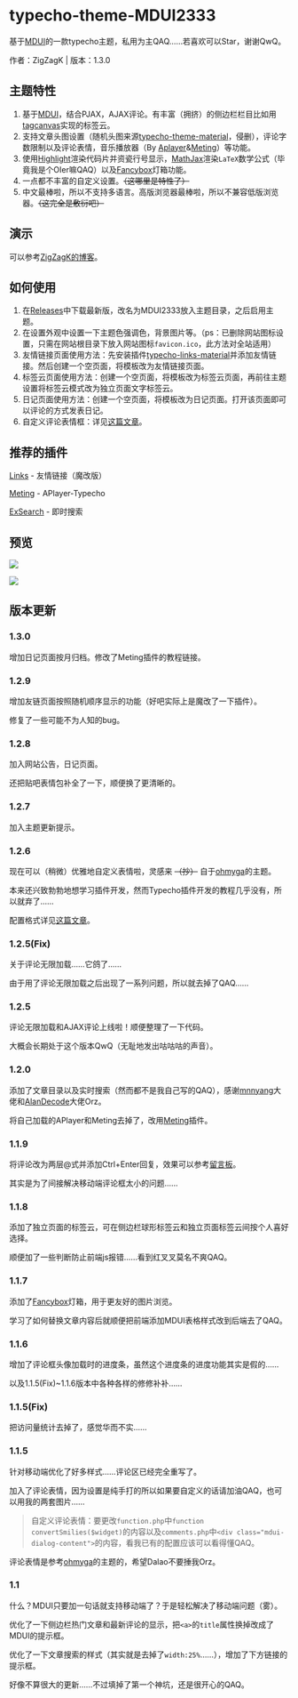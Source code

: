 # typecho-theme-MDUI2333

基于[MDUI](https://mdui.org)的一款typecho主题，私用为主QAQ……若喜欢可以Star，谢谢QwQ。

作者：ZigZagK | 版本：1.3.0

## 主题特性

1. 基于[MDUI](https://www.mdui.org/)，结合PJAX，AJAX评论。有丰富（拥挤）的侧边栏栏目比如用[tagcanvas](http://www.goat1000.com/tagcanvas.php)实现的标签云。
2. 支持文章头图设置（随机头图来源[typecho-theme-material](https://github.com/viosey/typecho-theme-material/tree/master/img/random)，侵删），评论字数限制以及评论表情，音乐播放器（By [Aplayer](https://github.com/MoePlayer/APlayer)&[Meting](https://github.com/metowolf/MetingJS)）等功能。
3. 使用[Highlight](https://highlightjs.org/)渲染代码片并资瓷行号显示，[MathJax](https://www.mathjax.org/)渲染`LaTeX`数学公式（毕竟我是个OIer嘛QAQ）以及[Fancybox](https://fancyapps.com/fancybox/3/)灯箱功能。
4. 一点都不丰富的自定义设置。~~（这哪里是特性了）~~
5. 中文最棒啦，所以不支持多语言。高版浏览器最棒啦，所以不兼容低版浏览器。~~（这完全是敷衍吧）~~

## 演示

可以参考[ZigZagK的博客](https://zigzagk.top)。

## 如何使用

1. 在[Releases](https://github.com/ZigZagK/typecho-theme-MDUI2333/releases)中下载最新版，改名为MDUI2333放入主题目录，之后启用主题。
2. 在设置外观中设置一下主题色强调色，背景图片等。（ps：已删除网站图标设置，只需在网站根目录下放入网站图标`favicon.ico`，此方法对全站适用）
3. 友情链接页面使用方法：先安装插件[typecho-links-material](https://github.com/ZigZagK/typecho-links-material)并添加友情链接。然后创建一个空页面，将模板改为友情链接页面。
4. 标签云页面使用方法：创建一个空页面，将模板改为标签云页面，再前往主题设置将标签云模式改为独立页面文字标签云。
5. 日记页面使用方法：创建一个空页面，将模板改为日记页面。打开该页面即可以评论的方式发表日记。
6. 自定义评论表情框：详见[这篇文章](https://zigzagk.top/2019/07/22/MDUI2333QAQTAB)。

## 推荐的插件

[Links](https://github.com/ZigZagK/typecho-links-material) - 友情链接（魔改版）

[Meting](https://github.com/MoePlayer/APlayer-Typecho) - APlayer-Typecho

[ExSearch](https://github.com/AlanDecode/Typecho-Plugin-ExSearch) - 即时搜索

## 预览

![](https://raw.githubusercontent.com/ZigZagK/typecho-theme-MDUI2333/master/screenshot.jpg)

![](https://raw.githubusercontent.com/ZigZagK/typecho-theme-MDUI2333/master/preview.jpg)

## 版本更新

### 1.3.0

增加日记页面按月归档。修改了Meting插件的教程链接。

### 1.2.9

增加友链页面按照随机顺序显示的功能（好吧实际上是魔改了一下插件）。

修复了一些可能不为人知的bug。

### 1.2.8

加入网站公告，日记页面。

还把贴吧表情包补全了一下，顺便换了更清晰的。

### 1.2.7

加入主题更新提示。

### 1.2.6

现在可以（稍微）优雅地自定义表情啦，灵感来 ~~（抄）~~ 自于[ohmyga](https://github.com/ohmyga233/castle-Typecho-Theme)的主题。

本来还兴致勃勃地想学习插件开发，然而Typecho插件开发的教程几乎没有，所以就弃了……

配置格式详见[这篇文章](https://zigzagk.top/2019/07/22/MDUI2333QAQTAB)。

### 1.2.5(Fix)

关于评论无限加载……它鸽了……

由于用了评论无限加载之后出现了一系列问题，所以就去掉了QAQ……

### 1.2.5

评论无限加载和AJAX评论上线啦！顺便整理了一下代码。

大概会长期处于这个版本QwQ（无耻地发出咕咕咕的声音）。

### 1.2.0

添加了文章目录以及实时搜索（然而都不是我自己写的QAQ），感谢[mnnyang](https://github.com/mnnyang/jquery_headindex)大佬和[AlanDecode](https://github.com/AlanDecode/Typecho-Plugin-ExSearch)大佬Orz。

将自己加载的APlayer和Meting去掉了，改用[Meting](https://github.com/MoePlayer/APlayer-Typecho)插件。

### 1.1.9

将评论改为两层@式并添加Ctrl+Enter回复，效果可以参考[留言板](https://zigzagk.top/messages)。

其实是为了间接解决移动端评论框太小的问题……

### 1.1.8

添加了独立页面的标签云，可在侧边栏球形标签云和独立页面标签云间按个人喜好选择。

顺便加了一些判断防止前端js报错……看到红叉叉莫名不爽QAQ。

### 1.1.7

添加了[Fancybox](https://fancyapps.com/fancybox/3/)灯箱，用于更友好的图片浏览。

学习了如何替换文章内容后就顺便把前端添加MDUI表格样式改到后端去了QAQ。

### 1.1.6

增加了评论框头像加载时的进度条，虽然这个进度条的进度功能其实是假的……

以及1.1.5(Fix)~1.1.6版本中各种各样的修修补补……

### 1.1.5(Fix)

把访问量统计去掉了，感觉华而不实……

### 1.1.5

针对移动端优化了好多样式……评论区已经完全重写了。

加入了评论表情，因为设置是纯手打的所以如果要自定义的话请加油QAQ，也可以用我的两套图片……

> 自定义评论表情：要更改`function.php`中`function convertSmilies($widget)`的内容以及`comments.php`中`<div class="mdui-dialog-content">`的内容，看我已有的配置应该可以看得懂QAQ。

评论表情是参考[ohmyga](https://github.com/ohmyga233/castle-Typecho-Theme)的主题的，希望Dalao不要捶我Orz。

### 1.1

什么？MDUI只要加一句话就支持移动端了？于是轻松解决了移动端问题（雾）。

优化了一下侧边栏热门文章和最新评论的显示，把`<a>`的`title`属性换掉改成了MDUI的提示框。

优化了一下文章搜索的样式（其实就是去掉了`width:25%`……），增加了下方链接的提示框。

好像不算很大的更新……不过填掉了第一个神坑，还是很开心的QAQ。